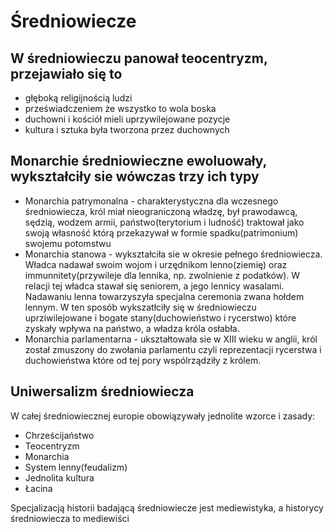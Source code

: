 # Średniowiecze 
## W średniowieczu panował teocentryzm, przejawiało się to
- głęboką religijnością ludzi
- przeświadczeniem że wszystko to wola boska
- duchowni i kościół mieli uprzywilejowane pozycje
- kultura i sztuka była tworzona przez duchownych
## Monarchie średniowieczne ewoluowały, wykształciły sie wówczas trzy ich typy
- Monarchia patrymonalna - charakterystyczna dla wczesnego średniowiecza, król miał nieograniczoną władzę, był prawodawcą, sędzią, wodzem armii, państwo(terytorium i ludność) traktował jako swoją własność którą przekazywał w formie spadku(patrimonium) swojemu potomstwu
- Monarchia stanowa - wykształciła sie w okresie pełnego średniowiecza. Władca nadawał swoim wojom i urzędnikom lenno(ziemię) oraz immunnitety(przywileje dla lennika, np. zwolnienie z podatków). W relacji tej władca stawał się seniorem, a jego lennicy wasalami. Nadawaniu lenna towarzyszyła specjalna ceremonia zwana hołdem lennym. W ten sposób wykszatłciły się w średniowieczu uprziwilejowane i bogate stany(duchowieństwo i rycerstwo) które zyskały wpływa na państwo, a władza króla osłabła.
- Monarchia parlamentarna - ukształtowała sie w XIII wieku w anglii, król został zmuszony do zwołania parlamentu czyli reprezentacji rycerstwa i duchowieństwa które od tej pory wspólrządziły z królem.
## Uniwersalizm średniowiecza
W całej średniowiecznej europie obowiązywały jednolite wzorce i zasady:
- Chrześcijaństwo
- Teocentryzm
- Monarchia
- System lenny(feudalizm)
- Jednolita kultura
- Łacina
  
Specjalizacją historii badającą średniowiecze jest mediewistyka, a historycy średniowiecza to mediewiści
